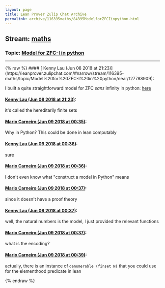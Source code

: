 ```yaml
---
layout: page
title: Lean Prover Zulip Chat Archive 
permalink: archive/116395maths/84395ModelforZFCIinpython.html
---
```


## Stream: [maths](https://leanprover-community.github.io/archive/116395maths/index.html)
### Topic: [Model for ZFC-I in python](https://leanprover-community.github.io/archive/116395maths/84395ModelforZFCIinpython.html)

---

<base href="https://leanprover.zulipchat.com">
{% raw %}
#### [ Kenny Lau (Jun 08 2018 at 21:23)](https://leanprover.zulipchat.com/#narrow/stream/116395-maths/topic/Model%20for%20ZFC-I%20in%20python/near/127788909):
<p>I built a quite straightforward model for ZFC <em>sans</em> infinity in python: <a href="https://tio.run/##dVNNb6MwED3Hv2KaartYYdOQrLorVA75A3tJb1UUucE0XsEYGdOmavvbs2OTAGHTC4w9H@/5zUz5ZncaF4fM6AKyGrdW67wCVZTaWDAyrbeSHU@6lEZYbQ7XYHcStjqVoDNvy1wWEm3lzgIqaVkqs/Y2QB6zkcIUEpixkZEVGRQUcDZ63alcApJ/pDLAmygm1Goq0jSgBO6uKW@SQEQmwu1tAnNXwtYGXSRj1/QrySIkYZXGjoO7J6RcFE@pgFUM4/fxZByOp3@1wsB5iRlk2gCCwo7uivPJ@HPsSou9ImGootxbiRWVF7myb6AqEAiiqqRxmGehpVBG4TNz/x58@BBDEN3frzh8eOOBn6XV6Ar5b5e1jI9NCE7qTzcbbTabsGW75OHsvFKpX6VxApyMMxH@r1fUORV8JEqOFjp@0UVZ1mF0jmTkc50L4xR5RG0lxEdNgtVVMuNr1gvocyCYglrQV3xQt8zF1jtZz@6rmX2pjHtI9lVn10OxtjuttnJIf/ltnvgHHN39hrxjDGfskV/CWvJPB1TRKOTSUmtbayjFysW9aPzxR9aFQKqBtFwUfVovFDTuIq/8Vr1gs0/NGtE@OeiNgzYCn2Xj9N6PxFV3SzJYmEIWTzQYO1UyMjs6@5AI7QeKuQS/40VJXXTTFJS5FJWEVON3SwI6WFCWsyaESB1aORpOdzwuaSdsgKFfO/8G6vlRbTpGHJKkEyvwpS5EnEZ6GOD3Jpg3QXftdRt@9CwWP@eL379afzefPuIG5hFcJc1bOWs4NyMQRLNZB0ey9e8fcR1eHDifdPgH" target="_blank" title="https://tio.run/##dVNNb6MwED3Hv2KaartYYdOQrLorVA75A3tJb1UUucE0XsEYGdOmavvbs2OTAGHTC4w9H@/5zUz5ZncaF4fM6AKyGrdW67wCVZTaWDAyrbeSHU@6lEZYbQ7XYHcStjqVoDNvy1wWEm3lzgIqaVkqs/Y2QB6zkcIUEpixkZEVGRQUcDZ63alcApJ/pDLAmygm1Goq0jSgBO6uKW@SQEQmwu1tAnNXwtYGXSRj1/QrySIkYZXGjoO7J6RcFE@pgFUM4/fxZByOp3@1wsB5iRlk2gCCwo7uivPJ@HPsSou9ImGootxbiRWVF7myb6AqEAiiqqRxmGehpVBG4TNz/x58@BBDEN3frzh8eOOBn6XV6Ar5b5e1jI9NCE7qTzcbbTabsGW75OHsvFKpX6VxApyMMxH@r1fUORV8JEqOFjp@0UVZ1mF0jmTkc50L4xR5RG0lxEdNgtVVMuNr1gvocyCYglrQV3xQt8zF1jtZz@6rmX2pjHtI9lVn10OxtjuttnJIf/ltnvgHHN39hrxjDGfskV/CWvJPB1TRKOTSUmtbayjFysW9aPzxR9aFQKqBtFwUfVovFDTuIq/8Vr1gs0/NGtE@OeiNgzYCn2Xj9N6PxFV3SzJYmEIWTzQYO1UyMjs6@5AI7QeKuQS/40VJXXTTFJS5FJWEVON3SwI6WFCWsyaESB1aORpOdzwuaSdsgKFfO/8G6vlRbTpGHJKkEyvwpS5EnEZ6GOD3Jpg3QXftdRt@9CwWP@eL379afzefPuIG5hFcJc1bOWs4NyMQRLNZB0ey9e8fcR1eHDifdPgH">here</a></p>

#### [ Kenny Lau (Jun 08 2018 at 21:23)](https://leanprover.zulipchat.com/#narrow/stream/116395-maths/topic/Model%20for%20ZFC-I%20in%20python/near/127788914):
<p>it's called the hereditarily finite sets</p>

#### [ Mario Carneiro (Jun 09 2018 at 00:35)](https://leanprover.zulipchat.com/#narrow/stream/116395-maths/topic/Model%20for%20ZFC-I%20in%20python/near/127796997):
<p>Why in Python? This could be done in lean computably</p>

#### [ Kenny Lau (Jun 09 2018 at 00:36)](https://leanprover.zulipchat.com/#narrow/stream/116395-maths/topic/Model%20for%20ZFC-I%20in%20python/near/127797041):
<p>sure</p>

#### [ Mario Carneiro (Jun 09 2018 at 00:36)](https://leanprover.zulipchat.com/#narrow/stream/116395-maths/topic/Model%20for%20ZFC-I%20in%20python/near/127797046):
<p>I don't even know what "construct a model in Python" means</p>

#### [ Mario Carneiro (Jun 09 2018 at 00:37)](https://leanprover.zulipchat.com/#narrow/stream/116395-maths/topic/Model%20for%20ZFC-I%20in%20python/near/127797049):
<p>since it doesn't have a proof theory</p>

#### [ Kenny Lau (Jun 09 2018 at 00:37)](https://leanprover.zulipchat.com/#narrow/stream/116395-maths/topic/Model%20for%20ZFC-I%20in%20python/near/127797056):
<p>well, the natural numbers is the model, I just provided the relevant functions</p>

#### [ Mario Carneiro (Jun 09 2018 at 00:37)](https://leanprover.zulipchat.com/#narrow/stream/116395-maths/topic/Model%20for%20ZFC-I%20in%20python/near/127797064):
<p>what is the encoding?</p>

#### [ Mario Carneiro (Jun 09 2018 at 00:39)](https://leanprover.zulipchat.com/#narrow/stream/116395-maths/topic/Model%20for%20ZFC-I%20in%20python/near/127797124):
<p>actually, there is an instance of <code>denumerable (finset N)</code> that you could use for the elementhood predicate in lean</p>


{% endraw %}
